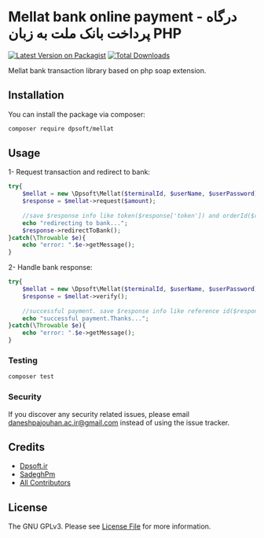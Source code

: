 # Mellat bank online payment - درگاه پرداخت بانک ملت به زبان PHP

[![Latest Version on Packagist](https://img.shields.io/packagist/v/dpsoft/mellat.svg?style=flat-square)](https://packagist.org/packages/dpsoft/mellat)
[![Total Downloads](https://img.shields.io/packagist/dt/dpsoft/mellat.svg?style=flat-square)](https://packagist.org/packages/dpsoft/mellat)

Mellat bank transaction library based on php soap extension.

## Installation

You can install the package via composer:

```bash
composer require dpsoft/mellat
```

## Usage
1- Request transaction and redirect to bank:
```php
try{
    $mellat = new \Dpsoft\Mellat($terminalId, $userName, $userPassword);
    $response = $mellat->request($amount);
    
    //save $response info like token($response['token']) and orderId($response['order_id']) then redirect to bank
    echo "redirecting to bank...";
    $response->redirectToBank();
}catch(\Throwable $e){
    echo "error: ".$e->getMessage();
}
```
2- Handle bank response:
```php
try{
    $mellat = new \Dpsoft\Mellat($terminalId, $userName, $userPassword);
    $response = $mellat->verify();
    
    //successful payment. save $response info like reference id($response['reference_id'])
    echo "successful payment.Thanks...";
}catch(\Throwable $e){
    echo "error: ".$e->getMessage();
}
```
### Testing

``` bash
composer test
```

### Security

If you discover any security related issues, please email daneshpajouhan.ac.ir@gmail.com instead of using the issue tracker.

## Credits

- [Dpsoft.ir](https://dpsoft.ir)
- [SadeghPm](https://github.com/sadeghpm)
- [All Contributors](../../contributors)

## License

The GNU GPLv3. Please see [License File](LICENSE.md) for more information.
